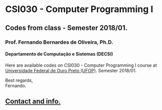 # CSI030 - Computer Programming I
## Codes from class - Semester 2018/01.
### **Prof. Fernando Bernardes de Oliveira, Ph.D.**
#### Departamento de Computação e Sistemas (DECSI)

Here are available codes on CSI030 - Computer Programming I course at [Universidade Federal de Ouro Preto (UFOP)](http://www.ufop.br). Semester 2018/01.

Best regards,  
Fernando.

[Contact and info.](mailto:fbo.fernando@gmail.com)
--------------
